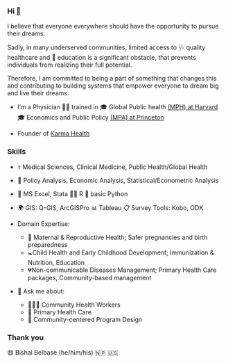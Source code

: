 ### Hi 👋

I believe that everyone everywhere should have the opportunity to pursue their dreams.

Sadly, in many underserved communities, limited access to 
🩺 quality healthcare and 
📖 education is a significant obstacle, 
that prevents individuals from realizing their full potential.

Therefore, I am committed to being a part of something that changes this and 
contributing to building systems that empower everyone to dream big and live their dreams.

- I’m a Physician 👨‍⚕️ trained in
🎓 Global Public health [(MPH) at Harvard](https://www.hsph.harvard.edu/admissions/degree-programs/master-of-public-health/)
🎓 Economics and Public Policy [(MPA) at Princeton](https://spia.princeton.edu/graduate-programs/master-public-affairs)

- Founder of [Karma Health](https://www.karmahealth.org)

### Skills
- ⚕️ Medical Sciences, Clinical Medicine, Public Health/Global Health
- 🔎 Policy Analysis, Economic Analysis, Statistical/Econometric Analysis
- 🧮 MS Excel, Stata      👨‍💻 R      🐍 basic Python
- 🌍 GIS: Q-GIS, ArcGISPro         📊 Tableau       📋 Survey Tools: Kobo, ODK

- Domain Expertise:
    - 🤰 Maternal & Reproductive Health; Safer pregnancies and birth preparedness
    - 🚼Child Health and Early Childhood Development; Immunization & Nutrition, Education
    - 💔Non-communicable Diseases Management; Primary Health Care packages, Community-based management
- 💬 Ask me about:
    - 👩🏽‍⚕️ Community Health Workers 
    - 💊 Primary Health Care
    - 🙌 Community-centered Program Design

### Thank you
😄 Bishal Belbase (he/him/his) 🇳🇵 🇺🇸

